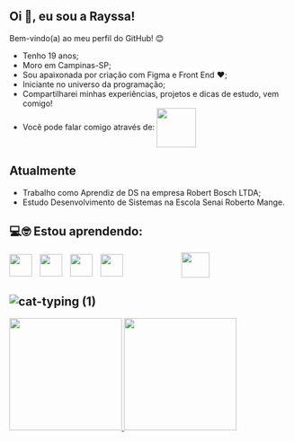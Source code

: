 <!--
**RAYsSA-Chaves/RAYsSA-Chaves** is a ✨ _special_ ✨ repository because its `README.md` (this file) appears on your GitHub profile.
-->

## Oi :wave:, eu sou a Rayssa!

Bem-vindo(a) ao meu perfil do GitHub! :blush:
* Tenho 19 anos;
* Moro em Campinas-SP;
* Sou apaixonada por criação com Figma e Front End :heart:;
* Iniciante no universo da programação;
* Compartilharei minhas experiências, projetos e dicas de estudo, vem comigo!
* Você pode falar comigo através de:
  <a href="rayssa.ccmelo@gmail.com">
    <img 
      width="70" 
      align="center"
      src="https://img.shields.io/badge/Gmail-D14836?style=for-the-badge&logo=gmail&logoColor=white"
    />
  </a>
  
## Atualmente
* Trabalho como Aprendiz de DS na empresa Robert Bosch LTDA;
* Estudo Desenvolvimento de Sistemas na Escola Senai Roberto Mange.

## :computer::nerd_face: Estou aprendendo:
<img
  width="40" 
  height="40"
  align="center" 
  style="padding-right: 10px;"
  src="https://cdn.jsdelivr.net/gh/devicons/devicon@latest/icons/git/git-original.svg"
/> 
  <img 
    width="40" 
    height="40" 
    align="center" 
    style="padding-right: 10px;"
    src="https://cdn.jsdelivr.net/gh/devicons/devicon@latest/icons/html5/html5-original.svg" 
  /> 
  <img 
    width="40" 
    height="40" 
    align="center" 
    style="padding-right: 10px;"
    src="https://cdn.jsdelivr.net/gh/devicons/devicon@latest/icons/css3/css3-original.svg" 
  /> 
  <img 
    width="40" 
    height="40" 
    align="center" 
    style="padding-right: 100px;"
    src="https://cdn.jsdelivr.net/gh/devicons/devicon@latest/icons/javascript/javascript-original.svg" 
  /> 
  <img 
    width="50" 
    height="45" 
    align="center" 
    style="padding-right: 10px;"
    src="https://cdn.jsdelivr.net/gh/devicons/devicon@latest/icons/python/python-original.svg" 
  />

![cat-typing (1)](https://github.com/user-attachments/assets/a3f5d1ab-8140-43c5-9e9f-87f02f32132d)
---

  <a href="https://github.com/RAYsSA-Chaves">
    <img 
      height="200" 
      src="https://github-readme-stats.vercel.app/api/top-langs/?username=RAYsSA-Chaves&layout=compact&langs_count=7&theme=radical&custom_title=Tecnologias"
    /> 
    <img 
      height="200" 
      src="https://github-readme-stats.vercel.app/api?username=RAYsSA-Chaves&show_icons=true&theme=radical&include_all_commits=true&count_private=true&locale=pt-br"
    />
  </a>

